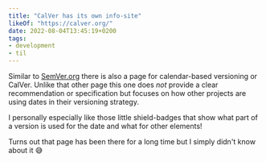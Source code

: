 ```yaml
---
title: "CalVer has its own info-site"
likeOf: "https://calver.org/"
date: 2022-08-04T13:45:19+0200
tags:
- development
- til
---
```

Similar to [SemVer.org](https://semver.org/) there is also a page for calendar-based versioning or CalVer. Unlike that other page this one does *not* provide a clear recommendation or specification but focuses on how other projects are using dates in their versioning strategy.

I personally especially like those little shield-badges that show what part of a version is used for the date and what for other elements!

Turns out that page has been there for a long time but I simply didn't know about it 😅